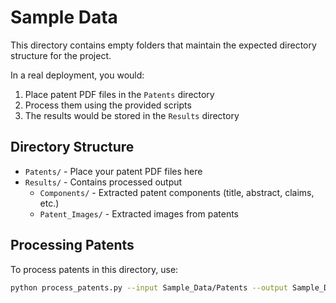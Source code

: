 # Sample Data

This directory contains empty folders that maintain the expected directory structure for the project. 

In a real deployment, you would:

1. Place patent PDF files in the `Patents` directory
2. Process them using the provided scripts
3. The results would be stored in the `Results` directory

## Directory Structure

- `Patents/` - Place your patent PDF files here
- `Results/` - Contains processed output
  - `Components/` - Extracted patent components (title, abstract, claims, etc.)
  - `Patent_Images/` - Extracted images from patents

## Processing Patents

To process patents in this directory, use:

```bash
python process_patents.py --input Sample_Data/Patents --output Sample_Data/Results
``` 